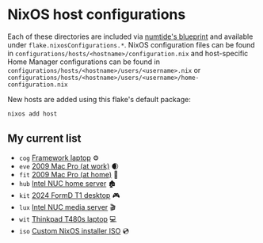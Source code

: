 # NixOS host configurations

Each of these directories are included via
[numtide's blueprint](https://numtide.github.io/blueprint/main/getting-started/folder_structure/)
and available under `flake.nixosConfigurations.*`. NixOS configuration files can
be found in `configurations/hosts/<hostname>/configuration.nix` and
host-specific Home Manager configurations can be found in
`configurations/hosts/<hostname>/users/<username>.nix` or
`configurations/hosts/<hostname>/users/<username>/home-configuration.nix`

New hosts are added using this flake's default package:

```sh
nixos add host
```

## My current list

- `cog` [Framework laptop](https://github.com/suderman/nixos/tree/main/hosts/cog) ⚙
- `eve`
  [2009 Mac Pro (at work)](https://github.com/suderman/nixos/tree/main/hosts/eve) 🌒
- `fit`
  [2009 Mac Pro (at home)](https://github.com/suderman/nixos/tree/main/hosts/fit) 👟
- `hub`
  [Intel NUC home server](https://github.com/suderman/nixos/tree/main/hosts/hub) ️🏚️
- `kit`
  [2024 FormD T1 desktop](https://github.com/suderman/nixos/tree/main/hosts/kit) 🎮
- `lux`
  [Intel NUC media server](https://github.com/suderman/nixos/tree/main/hosts/lux) 🎬
- `wit`
  [Thinkpad T480s laptop](https://github.com/suderman/nixos/tree/main/hosts/wit) 💻
- `iso`
  [Custom NixOS installer ISO](https://github.com/suderman/nixos/tree/main/hosts/iso) 💿
